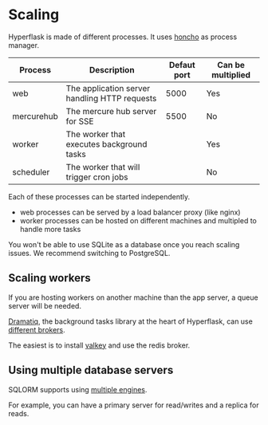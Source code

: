 # Scaling

Hyperflask is made of different processes. It uses [honcho](https://honcho.readthedocs.io/en/latest/) as process manager.

| Process | Description | Defaut port | Can be multiplied
| --- | --- | --- | --- |
| web | The application server handling HTTP requests | 5000 | Yes
| mercurehub | The mercure hub server for SSE | 5500 | No
| worker | The worker that executes background tasks | | Yes
| scheduler | The worker that will trigger cron jobs | | No

Each of these processes can be started independently.

 - web processes can be served by a load balancer proxy (like nginx)
 - worker processes can be hosted on different machines and multipled to handle more tasks

You won't be able to use SQLite as a database once you reach scaling issues. We recommend switching to PostgreSQL.

## Scaling workers

If you are hosting workers on another machine than the app server, a queue server will be needed.

[Dramatiq](https://dramatiq.io/), the background tasks library at the heart of Hyperflask, can use [different brokers](https://dramatiq.io/advanced.html#brokers).

The easiest is to install [valkey](https://valkey.io/) and use the redis broker.

## Using multiple database servers

SQLORM supports using [multiple engines](https://github.com/hyperflask/flask-sqlorm#using-multiple-engines).

For example, you can have a primary server for read/writes and a replica for reads.
